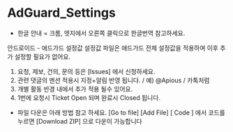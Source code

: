 # AdGuard_Settings
- 한글 안내 = 크롬, 엣지에서 오른쪽 클릭으로 한글번역 참고하세요.

안드로이드 - 애드가드 설정값
설정값 파일은 애드가드 전체 설정값을 적용하며 이후 추가 설정할 필요가 없어요.

1. 요청, 제보, 건의, 문의 등은 [Issues] 에서 신청하세요.
2. 관련 댓글의 멘션 적용시 지정+알림 반영 됩니다. / 예) @Apious / 카톡처럼
3. 개별 활동 반경 내에서 추가 적용 될수 있어요.
4. 1번에 요청시 Ticket Open 되며 완료시 Closed 됩니다.

- 파일 다운은 아래 방법 참고 하세요.
[Go to file] [Add File] [ Code ] 에서 코드를 누르면 [Download ZIP] 으로 다운이 가능합니다

